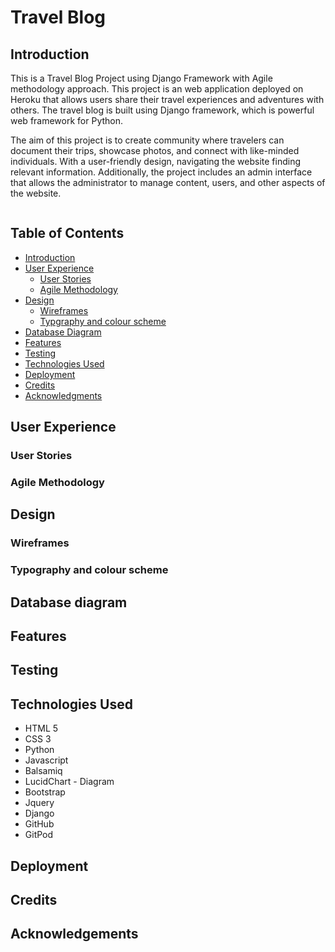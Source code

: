 # Travel Blog

## Introduction

This is a Travel Blog Project using Django Framework with Agile methodology approach.
This project is an web application deployed on Heroku that allows users share their travel experiences and adventures with others.
The travel blog is built using Django framework, which is powerful web framework for Python.

The aim of this project is to create community where travelers can document their trips, showcase photos, and connect with like-minded individuals. With a user-friendly design, navigating the website finding relevant information.
Additionally, the project includes an admin interface that allows the administrator to manage content, users, and other aspects of the website.

<p>
<img>
</p>

## Table of Contents

- [Introduction](#travel-blog)
- [User Experience](#user-experience)
    - [User Stories](#user-stories)
    - [Agile Methodology](#agile-methodology)
- [Design](#design)
    - [Wireframes](#wireframes)
    - [Typgraphy and colour scheme](#typography-and-colour-scheme)
- [Database Diagram](#database-diagram)
- [Features](#features)
- [Testing](#testing)
- [Technologies Used](#technologies-used)
- [Deployment](#deployment)
- [Credits](#credits)
- [Acknowledgments](#acknowledgements)        
    

## User Experience

### User Stories    

### Agile Methodology

## Design

### Wireframes

### Typography and colour scheme

## Database diagram

## Features

## Testing

## Technologies Used
- HTML 5
- CSS 3
- Python
- Javascript
- Balsamiq
- LucidChart - Diagram
- Bootstrap
- Jquery
- Django
- GitHub
- GitPod


## Deployment

## Credits

## Acknowledgements

